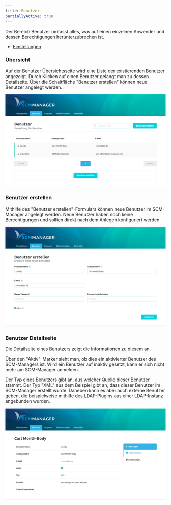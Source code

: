```yaml
---
title: Benutzer
partiallyActive: true
---
```

<!--- AppendLinkContentStart -->
Der Bereich Benutzer umfasst alles, was auf einen einzelnen Anwender und dessen Berechtigungen herunterzubrechen ist.

* [Einstellungen](settings/)
<!--- AppendLinkContentEnd -->

### Übersicht
Auf der Benutzer Übersichtsseite wird eine Liste der existierenden Benutzer angezeigt. Durch Klicken auf einen Benutzer gelangt man zu dessen Detailseite. Über die Schaltfläche "Benutzer erstellen" können neue Benutzer angelegt werden.

![Benutzer Übersicht](assets/user-overview.png)

### Benutzer erstellen
Mithilfe des "Benutzer erstellen"-Formulars können neue Benutzer im SCM-Manager angelegt werden. Neue Benutzer haben noch keine Berechtigungen und sollten direkt nach dem Anlegen konfiguriert werden.

![Benutzer erstellen](assets/create-user.png)

### Benutzer Detailseite
Die Detailseite eines Benutzers zeigt die Informationen zu diesem an. 

Über den "Aktiv"-Marker sieht man, ob dies ein aktivierter Benutzer des SCM-Managers ist. Wird ein Benutzer auf inaktiv gesetzt, kann er sich nicht mehr am SCM-Manager anmelden.

Der Typ eines Benutzers gibt an, aus welcher Quelle dieser Benutzer stammt. Der Typ "XML" aus dem Beispiel gibt an, dass dieser Benutzer im SCM-Manager erstellt wurde. Daneben kann es aber auch externe Benutzer geben, die beispielweise mithilfe des LDAP-Plugins aus einer LDAP-Instanz angebunden wurden. 

![Benutzer Informationen](assets/user-information.png)
